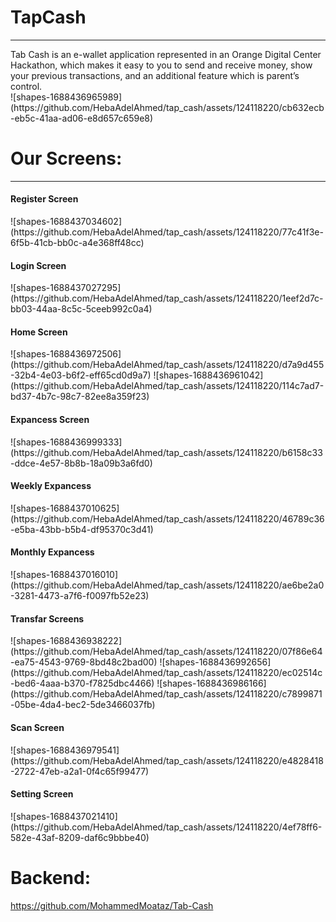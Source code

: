 <h1>TapCash</h1>
<hr>
Tab Cash is an e-wallet application represented in an Orange Digital Center Hackathon, which makes it easy to you to send and receive money, show your previous transactions, and an additional feature which is parent’s control.
<br>
![shapes-1688436965989](https://github.com/HebaAdelAhmed/tap_cash/assets/124118220/cb632ecb-eb5c-41aa-ad06-e8d657c659e8)

# Our Screens:
<hr>
<div>
  <h4>Register Screen</h4>
  ![shapes-1688437034602](https://github.com/HebaAdelAhmed/tap_cash/assets/124118220/77c41f3e-6f5b-41cb-bb0c-a4e368ff48cc)
  <br>
  <h4>Login Screen</h4>
  ![shapes-1688437027295](https://github.com/HebaAdelAhmed/tap_cash/assets/124118220/1eef2d7c-bb03-44aa-8c5c-5ceeb992c0a4)
  <br>
  <h4>Home Screen</h4>
  ![shapes-1688436972506](https://github.com/HebaAdelAhmed/tap_cash/assets/124118220/d7a9d455-32b4-4e03-b6f2-eff65cd0d9a7)
  ![shapes-1688436961042](https://github.com/HebaAdelAhmed/tap_cash/assets/124118220/114c7ad7-bd37-4b7c-98c7-82ee8a359f23)
  <br>
  <h4>Expancess Screen</h4>
  ![shapes-1688436999333](https://github.com/HebaAdelAhmed/tap_cash/assets/124118220/b6158c33-ddce-4e57-8b8b-18a09b3a6fd0)
  <br>
  <h4>Weekly Expancess</h4>
  ![shapes-1688437010625](https://github.com/HebaAdelAhmed/tap_cash/assets/124118220/46789c36-e5ba-43bb-b5b4-df95370c3d41)
  <br>
  <h4>Monthly Expancess</h4>
  ![shapes-1688437016010](https://github.com/HebaAdelAhmed/tap_cash/assets/124118220/ae6be2a0-3281-4473-a7f6-f0097fb52e23)
  <br>
  <h4>Transfar Screens</h4>
  ![shapes-1688436938222](https://github.com/HebaAdelAhmed/tap_cash/assets/124118220/07f86e64-ea75-4543-9769-8bd48c2bad00)
  ![shapes-1688436992656](https://github.com/HebaAdelAhmed/tap_cash/assets/124118220/ec02514c-bed6-4aaa-b370-f7825dbc4466)
  ![shapes-1688436986166](https://github.com/HebaAdelAhmed/tap_cash/assets/124118220/c7899871-05be-4da4-bec2-5de3466037fb)
  <br>
  <h4>Scan Screen</h4>
  ![shapes-1688436979541](https://github.com/HebaAdelAhmed/tap_cash/assets/124118220/e4828418-2722-47eb-a2a1-0f4c65f99477)
  <br>
  <h4>Setting Screen</h4>
  ![shapes-1688437021410](https://github.com/HebaAdelAhmed/tap_cash/assets/124118220/4ef78ff6-582e-43af-8209-daf6c9bbbe40)
</div>

# Backend:
https://github.com/MohammedMoataz/Tab-Cash
